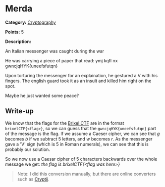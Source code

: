 # Merda
**Category:** [Cryptography](../README.md)

**Points:** 5

**Description:**

An Italian messenger was caught during the war

He was carrying a piece of paper that read: ymj kqfl nx gwncjqHYK{uneefsfutqn}

Upon torturing the messenger for an explaination, he gestured a V with his fingers. The english guard took it as an insult and killed him right on the spot.

Maybe he just wanted some peace?

## Write-up
We know that the flags for the [Brixel CTF](https://ctf.brixel.space) are in the format `brixelCTF{<flag>}`, so we can guess that the `gwncjqHYK{uneefsfutqn}` part of the message is the flag. If we assume a Caeser cipher, we can see that *g* becomes *b* if we subtract 5 letters, and *w* becomes *r*. As the messenger gave a 'V' sign (which is 5 in Roman numerals), we can see that this is probably our solution.

So we now use a Caesar cipher of 5 characters backwards over the whole message we get:
  *the flag is brixelCTF{&lt;flag was here&gt;}*

> Note: I did this conversion manually, but there are online converters such as [Cryptii](https://cryptii.com/pipes/caesar-cipher).

